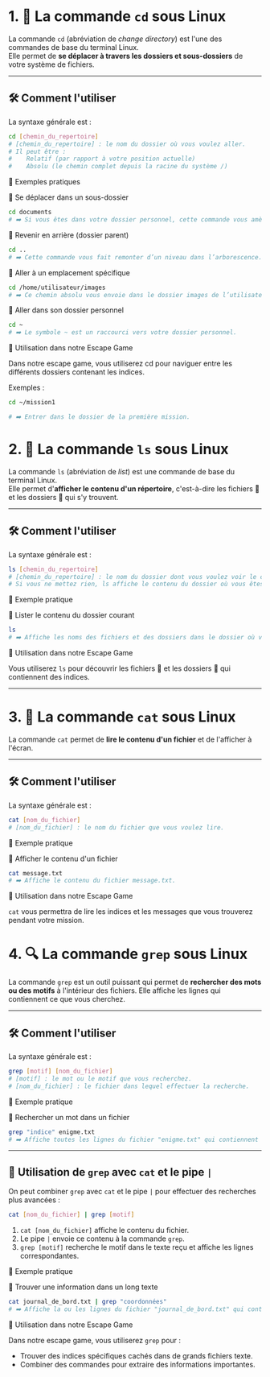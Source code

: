 # 1. 📁 La commande `cd` sous Linux

La commande `cd` (abréviation de *change directory*) est l'une des commandes de base du terminal Linux.  
Elle permet de **se déplacer à travers les dossiers et sous-dossiers** de votre système de fichiers.

---

## 🛠️ Comment l'utiliser

La syntaxe générale est :

```bash
cd [chemin_du_repertoire]
# [chemin_du_repertoire] : le nom du dossier où vous voulez aller.
# Il peut être :
#    Relatif (par rapport à votre position actuelle)
#    Absolu (le chemin complet depuis la racine du système /)
````


📌 Exemples pratiques

🔹 Se déplacer dans un sous-dossier
```bash
cd documents
# ➡️ Si vous êtes dans votre dossier personnel, cette commande vous amènera dans le dossier documents.
````


🔹 Revenir en arrière (dossier parent)
```bash
cd ..
# ➡️ Cette commande vous fait remonter d’un niveau dans l’arborescence.
````

🔹 Aller à un emplacement spécifique
```bash
cd /home/utilisateur/images
# ➡️ Ce chemin absolu vous envoie dans le dossier images de l’utilisateur utilisateur.
````

🔹 Aller dans son dossier personnel
```bash
cd ~
# ➡️ Le symbole ~ est un raccourci vers votre dossier personnel.
````

🧩 Utilisation dans notre Escape Game

Dans notre escape game, vous utiliserez cd pour naviguer entre les différents dossiers contenant les indices.

Exemples :
```bash
cd ~/mission1

# ➡️ Entrer dans le dossier de la première mission.
````

# 2. 📂 La commande `ls` sous Linux

La commande `ls` (abréviation de *list*) est une commande de base du terminal Linux.  
Elle permet d'**afficher le contenu d'un répertoire**, c'est-à-dire les fichiers 📄 et les dossiers 📁 qui s'y trouvent.

---

## 🛠️ Comment l'utiliser

La syntaxe générale est :

```bash
ls [chemin_du_repertoire]
# [chemin_du_repertoire] : le nom du dossier dont vous voulez voir le contenu.
# Si vous ne mettez rien, ls affiche le contenu du dossier où vous êtes actuellement.
```

📌 Exemple pratique

🔹 Lister le contenu du dossier courant

```bash
ls
# ➡️ Affiche les noms des fichiers et des dossiers dans le dossier où vous êtes.
```

🧩 Utilisation dans notre Escape Game

Vous utiliserez `ls` pour découvrir les fichiers 📄 et les dossiers 📁 qui contiennent des indices.

---

# 3. 📖 La commande `cat` sous Linux

La commande `cat` permet de **lire le contenu d'un fichier** et de l'afficher à l'écran.

---

## 🛠️ Comment l'utiliser

La syntaxe générale est :

```bash
cat [nom_du_fichier]
# [nom_du_fichier] : le nom du fichier que vous voulez lire.
```

📌 Exemple pratique

🔹 Afficher le contenu d'un fichier

```bash
cat message.txt
# ➡️ Affiche le contenu du fichier message.txt.
```

🧩 Utilisation dans notre Escape Game

`cat` vous permettra de lire les indices et les messages que vous trouverez pendant votre mission.

# 4. 🔍 La commande `grep` sous Linux

La commande `grep` est un outil puissant qui permet de **rechercher des mots ou des motifs** à l'intérieur des fichiers. Elle affiche les lignes qui contiennent ce que vous cherchez.

---

## 🛠️ Comment l'utiliser

La syntaxe générale est :

```bash
grep [motif] [nom_du_fichier]
# [motif] : le mot ou le motif que vous recherchez.
# [nom_du_fichier] : le fichier dans lequel effectuer la recherche.
```

📌 Exemple pratique

🔹 Rechercher un mot dans un fichier

```bash
grep "indice" enigme.txt
# ➡️ Affiche toutes les lignes du fichier "enigme.txt" qui contiennent le mot "indice".
```

---

## 🔗 Utilisation de `grep` avec `cat` et le pipe `|`

On peut combiner `grep` avec `cat` et le pipe `|` pour effectuer des recherches plus avancées :

```bash
cat [nom_du_fichier] | grep [motif]
```

1.  `cat [nom_du_fichier]` affiche le contenu du fichier.
2.  Le pipe `|` envoie ce contenu à la commande `grep`.
3.  `grep [motif]` recherche le motif dans le texte reçu et affiche les lignes correspondantes.

📌 Exemple pratique

🔹 Trouver une information dans un long texte

```bash
cat journal_de_bord.txt | grep "coordonnées"
# ➡️ Affiche la ou les lignes du fichier "journal_de_bord.txt" qui contiennent le mot "coordonnées".
```

🧩 Utilisation dans notre Escape Game

Dans notre escape game, vous utiliserez `grep` pour :

* Trouver des indices spécifiques cachés dans de grands fichiers texte.
* Combiner des commandes pour extraire des informations importantes.


